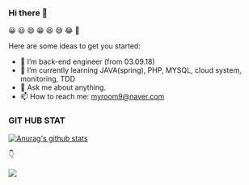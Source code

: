 ### Hi there 👋

😀 😃 😄 😁 😆 😅 😂 🤣

<!--
**myroom9/myroom9** is a ✨ _special_ ✨ repository because its `README.md` (this file) appears on your GitHub profile.
-->

Here are some ideas to get you started:

- 🔭 I’m back-end engineer (from 03.09.18)
- 🌱 I’m currently learning JAVA(spring), PHP, MYSQL, cloud system, monitoring, TDD
- 💬 Ask me about anything.
- 📫 How to reach me: myroom9@naver.com

### GIT HUB STAT
[![Anurag's github stats](https://github-readme-stats.vercel.app/api?username=myroom9)](https://github.com/myroom9/github-readme-stats)

👇

<a href="https://hits.seeyoufarm.com"><img src="https://hits.seeyoufarm.com/api/count/incr/badge.svg?url=https%3A%2F%2Fgithub.com%2Fmyroom9%2Fhit-counter&count_bg=%2379C83D&title_bg=%23555555&icon=&icon_color=%23E7E7E7&title=%EB%88%8C%EB%9F%AC%EC%A4%98&edge_flat=false"/></a>
